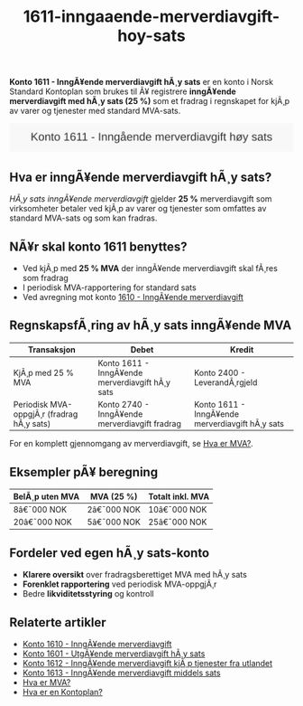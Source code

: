 ﻿---
title: "1611-inngaaende-merverdiavgift-hoy-sats"
meta_title: "1611-inngaaende-merverdiavgift-hoy-sats"
meta_description: '**Konto 1611 - InngÃ¥ende merverdiavgift hÃ¸y sats** er en konto i Norsk Standard Kontoplan som brukes til Ã¥ registrere **inngÃ¥ende merverdiavgift med hÃ¸y sa...'
slug: 1611-inngaaende-merverdiavgift-hoy-sats
type: blog
layout: pages/single
---

**Konto 1611 - InngÃ¥ende merverdiavgift hÃ¸y sats** er en konto i Norsk Standard Kontoplan som brukes til Ã¥ registrere **inngÃ¥ende merverdiavgift med hÃ¸y sats (25 %)** som et fradrag i regnskapet for kjÃ¸p av varer og tjenester med standard MVA-sats.

![Illustrasjon av konto 1611 InngÃ¥ende merverdiavgift hÃ¸y sats](1611-inngaaende-merverdiavgift-hoy-sats-image.svg)

## Hva er inngÃ¥ende merverdiavgift hÃ¸y sats?

*HÃ¸y sats inngÃ¥ende merverdiavgift* gjelder **25 %** merverdiavgift som virksomheter betaler ved kjÃ¸p av varer og tjenester som omfattes av standard MVA-sats og som kan fradras.

## NÃ¥r skal konto 1611 benyttes?

* Ved kjÃ¸p med **25 % MVA** der inngÃ¥ende merverdiavgift skal fÃ¸res som fradrag
* I periodisk MVA-rapportering for standard sats
* Ved avregning mot konto [1610 - InngÃ¥ende merverdiavgift](/blogs/kontoplan/1610-inngaaende-merverdiavgift "Konto 1610 - InngÃ¥ende merverdiavgift")

## RegnskapsfÃ¸ring av hÃ¸y sats inngÃ¥ende MVA

| Transaksjon                              | Debet                                           | Kredit                                        |
|------------------------------------------|-------------------------------------------------|-----------------------------------------------|
| KjÃ¸p med 25 % MVA                        | Konto 1611 - InngÃ¥ende merverdiavgift hÃ¸y sats   | Konto 2400 - LeverandÃ¸rgjeld                  |
| Periodisk MVA-oppgjÃ¸r (fradrag hÃ¸y sats) | Konto 2740 - InngÃ¥ende merverdiavgift fradrag   | Konto 1611 - InngÃ¥ende merverdiavgift hÃ¸y sats |

For en komplett gjennomgang av merverdiavgift, se [Hva er MVA?](/blogs/regnskap/hva-er-moms-mva "Hva er MVA? MVA-regnskapsfÃ¸ring og merverdiavgift").

## Eksempler pÃ¥ beregning

| BelÃ¸p uten MVA | MVA (25 %) | Totalt inkl. MVA |
|---------------|------------|------------------|
| 8â€¯000 NOK     | 2â€¯000 NOK  | 10â€¯000 NOK       |
| 20â€¯000 NOK    | 5â€¯000 NOK  | 25â€¯000 NOK       |

## Fordeler ved egen hÃ¸y sats-konto

* **Klarere oversikt** over fradragsberettiget MVA med hÃ¸y sats
* **Forenklet rapportering** ved periodisk MVA-oppgjÃ¸r
* Bedre **likviditetsstyring** og kontroll

## Relaterte artikler

* [Konto 1610 - InngÃ¥ende merverdiavgift](/blogs/kontoplan/1610-inngaaende-merverdiavgift "Konto 1610 - InngÃ¥ende merverdiavgift")
* [Konto 1601 - UtgÃ¥ende merverdiavgift hÃ¸y sats](/blogs/kontoplan/1601-utgaende-merverdiavgift-hoy-sats "Konto 1601 - UtgÃ¥ende merverdiavgift hÃ¸y sats")
* [Konto 1612 - InngÃ¥ende merverdiavgift kjÃ¸p tjenester fra utlandet](/blogs/kontoplan/1612-inngaaende-merverdiavgift-kjop-tjen-fra-utlandet "Konto 1612 - InngÃ¥ende merverdiavgift kjÃ¸p tjenester fra utlandet")
* [Konto 1613 - InngÃ¥ende merverdiavgift middels sats](/blogs/kontoplan/1613-inngaaende-merverdiavgift-middels-sats "Konto 1613 - InngÃ¥ende merverdiavgift middels sats")
* [Hva er MVA?](/blogs/regnskap/hva-er-moms-mva "Hva er MVA? MVA-regnskapsfÃ¸ring og merverdiavgift")
* [Hva er en Kontoplan?](/blogs/regnskap/hva-er-kontoplan "Hva er en Kontoplan? Komplett Guide til Kontoplaner i Norsk Regnskap")
